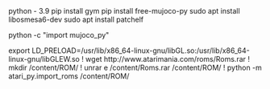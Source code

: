 <install free version>   
python - 3.9   
pip install gym   
pip install free-mujoco-py   
sudo apt install libosmesa6-dev   
sudo apt install patchelf   
   
python -c "import mujoco_py"   
  
  
  
<GLEW Error>   
export LD_PRELOAD=/usr/lib/x86_64-linux-gnu/libGL.so:/usr/lib/x86_64-linux-gnu/libGLEW.so   

<gym rom Error>   
! wget http://www.atarimania.com/roms/Roms.rar   
! mkdir /content/ROM/   
! unrar e /content/Roms.rar /content/ROM/   
! python -m atari_py.import_roms /content/ROM/   
   


